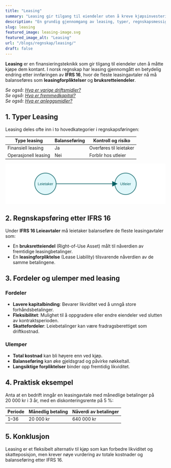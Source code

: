 ```yaml
---
title: "Leasing"
summary: "Leasing gir tilgang til eiendeler uten å kreve kjøpsinvestering. Lær om finansiell vs operasjonell leasing, balanseføring etter IFRS 16, regnskapsføring av leasingforpliktelser og praktiske eksempler."
description: "En grundig gjennomgang av leasing, typer, regnskapsmessig behandling under norsk regnskapslovgivning og IFRS 16, med praktiske eksempler og beste praksis for norske bedrifter."
slug: leasing
featured_image: leasing-image.svg
featured_image_alt: "Leasing"
url: "/blogs/regnskap/leasing/"
draft: false
---
```



**Leasing** er en finansieringsteknikk som gir tilgang til eiendeler uten å måtte kjøpe dem kontant. I norsk regnskap har leasing gjennomgått en betydelig endring etter innføringen av **IFRS 16**, hvor de fleste leasingavtaler nå må balanseføres som **leasingforpliktelser** og **bruksretteiendeler**.

*Se også: [Hva er varige driftsmidler?](/blogs/regnskap/hva-er-varige-driftsmidler "Hva er varige driftsmidler? Komplett Guide til Avskrivbare Anleggsmidler")*  
*Se også: [Hva er fremmedkapital?](/blogs/regnskap/hva-er-fremmedkapital "Hva er Fremmedkapital? Komplett Guide til Gjeld og Lånefinansiering")*  
*Se også: [Hva er anleggsmidler?](/blogs/regnskap/hva-er-anleggsmidler "Hva er Anleggsmidler? Komplett Guide til Varige Driftsmidler")*

## 1. Typer Leasing

Leasing deles ofte inn i to hovedkategorier i regnskapsføringen:

| Type leasing         | Balanseføring | Kontroll og risiko                         |
|----------------------|--------------|--------------------------------------------|
| Finansiell leasing   | Ja           | Overføres til leietaker                    |
| Operasjonell leasing | Nei          | Forblir hos utleier                        |

![Leasing Oversikt](leasing-overview.svg)

## 2. Regnskapsføring etter IFRS 16

Under **IFRS 16 Leieavtaler** må leietaker balanseføre de fleste leasingavtaler som:

* En **bruksretteiendel** (Right-of-Use Asset) målt til nåverdien av fremtidige leasingbetalinger.
* En **leasingforpliktelse** (Lease Liability) tilsvarende nåverdien av de samme betalingene.

## 3. Fordeler og ulemper med leasing

### Fordeler

* **Lavere kapitalbinding**: Bevarer likviditet ved å unngå store forhåndsbetalinger.
* **Fleksibilitet**: Mulighet til å oppgradere eller endre eiendeler ved slutten av kontraktsperioden.
* **Skattefordeler**: Leiebetalinger kan være fradragsberettiget som driftkostnad.

### Ulemper

* **Total kostnad** kan bli høyere enn ved kjøp.
* **Balanseføring** kan øke gjeldsgrad og påvirke nøkkeltall.
* **Langsiktige forpliktelser** binder opp fremtidig likviditet.

## 4. Praktisk eksempel

Anta at en bedrift inngår en leasingavtale med månedlige betalinger på 20 000 kr i 3 år, med en diskonteringsrente på 5 %:

| Periode | Månedlig betaling | Nåverdi av betalinger |
|---------|-------------------|-----------------------|
| 1–36    | 20 000 kr         | 640 000 kr            |

## 5. Konklusjon

Leasing er et fleksibelt alternativ til kjøp som kan forbedre likviditet og skatteposisjon, men krever nøye vurdering av totale kostnader og balanseføring etter IFRS 16.

